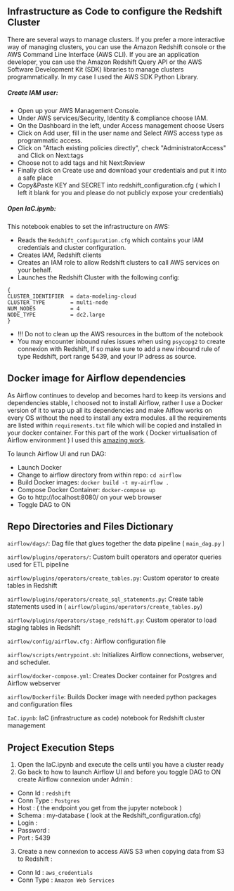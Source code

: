 ## Infrastructure as Code to configure the Redshift Cluster
There are several ways to manage clusters. If you prefer a more interactive way of managing clusters, you can use the Amazon Redshift console or the AWS Command Line Interface (AWS CLI). If you are an application developer, you can use the Amazon Redshift Query API or the AWS Software Development Kit (SDK) libraries to manage clusters programmatically. In my case I used the AWS SDK Python Library.
##### Create IAM user:
- Open up your AWS Management Console.
- Under AWS services/Security, Identity & compliance choose IAM.
- On the Dashboard in the left, under Access management choose Users
- Click on Add user, fill in the user name and Select AWS access type as programmatic access.
- Click on "Attach existing policies directly", check "AdministratorAccess" and Click on Next:tags
- Choose not to add tags and hit Next:Review
- Finally click on Create use and download your credentials and put it into a safe place 
- Copy&Paste KEY and SECRET into redshift_configuration.cfg ( which I left it blank for you and please do not publicly expose your credentials)

##### Open IaC.ipynb:
This notebook enables to set the infrastructure on AWS:
- Reads the `Redshift_configuration.cfg` which contains your IAM credentials and cluster configuration.
- Creates IAM, Redshift clients
- Creates an IAM role to allow Redshift clusters to call AWS services on your behalf.
- Launches the Redshift Cluster with the following config:
```
{
CLUSTER_IDENTIFIER  = data-modeling-cloud
CLUSTER_TYPE        = multi-node
NUM_NODES           = 4
NODE_TYPE           = dc2.large
}
```
- !!! Do not to clean up the AWS resources in the buttom of the notebook 
- You may encounter inbound rules issues when using `psycopg2` to create connexion with Redshift, If so make sure to add a new inbound rule of type Redshift, port range 5439, and your IP adress as source.
## Docker image for Airflow dependencies 
As Airflow continues to develop and becomes hard to keep its versions and dependencies stable, I choosed not to install Airflow, rather I use a Docker version of it to wrap up all its dependencies and make Aiflow works on every OS without the need to install any extra modules. all the requirements are listed within `requirements.txt` file which will be copied and installed in your docker container. 
For this part of the work ( Docker virtualisation of Airflow environment ) I used this [amazing work](https://github.com/marshall7m/data-engineering-capstone).

To launch Airflow UI and run DAG:
- Launch Docker
- Change to airflow directory from within repo: `cd airflow`
- Build Docker images: `docker build -t my-airflow .`
- Compose Docker Container: `docker-compose up`
- Go to http://localhost:8080/ on your web browser
- Toggle DAG to ON
    
## Repo Directories and Files Dictionary
`airflow/dags/`:  Dag file that glues together the data pipeline ( `main_dag.py` ) 

`airflow/plugins/operators/`: Custom built operators and operator queries used for ETL pipeline 

`airflow/plugins/operators/create_tables.py`: Custom operator to create tables in Redshift

`airflow/plugins/operators/create_sql_statements.py`: Create table statements used in ( `airflow/plugins/operators/create_tables.py`)

`airflow/plugins/operators/stage_redshift.py`: Custom operator to load staging tables in Redshift

`airflow/config/airflow.cfg` : Airflow configuration file

`airflow/scripts/entrypoint.sh`: Initializes Airflow connections, webserver, and scheduler.

`airflow/docker-compose.yml`: Creates Docker container for Postgres and Airflow webserver

`airflow/Dockerfile`: Builds Docker image with needed python packages and configuration files

`IaC.ipynb`: IaC (infrastructure as code) notebook for Redshift cluster management

## Project Execution Steps
1) Open the IaC.ipynb and execute the cells until you have a cluster ready
2) Go back to how to launch Airflow UI and before you toggle DAG to ON create Airflow connexion under Admin : 
* Conn Id : `redshift`
* Conn Type : `Postgres`
* Host : ( the endpoint you get from the jupyter notebook )
* Schema : my-database ( look at the Redshift_configuration.cfg)
* Login : 
* Password : 
* Port : 5439
3) Create a new connexion to access AWS S3 when copying data from S3 to Redshift : 
* Conn Id : `aws_credentials`
* Conn Type : `Amazon Web Services`




